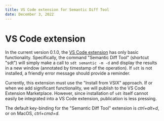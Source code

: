 ```yaml
---
title: VS Code extension for Semantic Diff Tool
date: December 3, 2022
---
```


# VS Code extension

In the current version 0.1.0, the [VS Code
extension](semantic-diff-tool-0.1.0.vsix) has only basic functionality.
Specifically, the command "Semantic Diff Tool" (shortcut "sdt") will simply
make a call to `sdt semantic -m -d` and display the results in a new window
(annotated by timestamp of the operation).  If `sdt` is not installed, a
friendly error message should provide a reminder.

Currently, this extension must use the "Install from VSIX" approach.  If or
when we add significant functionality, we will publish to the VS Code
Extension Marketplace.  However, since installation of `sdt` itself cannot
easily be integrated into a VS Code extension, publication is less pressing.

The default key-binding for the "Semantic Diff Tool" extension is 
*ctrl+alt+d*, or on MacOS, *ctrl+cmd+d*.
